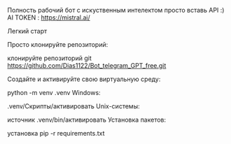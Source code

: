 Полность рабочий бот с искуственным интелектом просто вставь API :)
AI TOKEN : https://mistral.ai/

Легкий старт

Просто клонируйте репозиторий:

клонируйте репозиторий git https://github.com/Dias1122/Bot_telegram_GPT_free.git

Создайте и активируйте свою виртуальную среду:

python -m venv .venv
Windows:

.venv/Скрипты/активировать
Unix-системы:

источник .venv/bin/активировать
Установка пакетов:

установка pip -r requirements.txt
